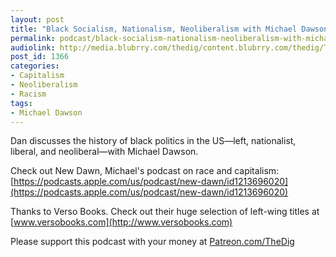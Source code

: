 ```yaml
---
layout: post
title: "Black Socialism, Nationalism, Neoliberalism with Michael Dawson"
permalink: podcast/black-socialism-nationalism-neoliberalism-with-michael-dawson
audiolink: http://media.blubrry.com/thedig/content.blubrry.com/thedig/The_Dig-EP_217-Dawson.mp3
post_id: 1366
categories: 
- Capitalism
- Neoliberalism
- Racism
tags: 
- Michael Dawson
---
```


Dan discusses the history of black politics in the US—left, nationalist, liberal, and neoliberal—with Michael Dawson.

Check out New Dawn, Michael's podcast on race and capitalism: 
[https://podcasts.apple.com/us/podcast/new-dawn/id1213696020](https://podcasts.apple.com/us/podcast/new-dawn/id1213696020)

Thanks to Verso Books. Check out their huge selection of left-wing titles at 
[www.versobooks.com](http://www.versobooks.com)

Please support this podcast with your money at 
[Patreon.com/TheDig](http://Patreon.com/TheDig)